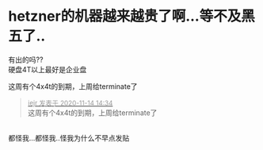 # hetzner的机器越来越贵了啊...等不及黑五了..


有出的吗??<br />
硬盘4T以上最好是企业盘&nbsp;&nbsp;

这周有个4x4t的到期，上周给terminate了<img src="static/image/smiley/default/sweat.gif" smilieid="10" border="0" alt="" />

<div class="quote"><blockquote><font size="2"><a href="https://www.hostloc.com/forum.php?mod=redirect&amp;goto=findpost&amp;pid=9453191&amp;ptid=766624" target="_blank"><font color="#999999">iejr 发表于 2020-11-14 14:34</font></a></font><br />
这周有个4x4t的到期，上周给terminate了</blockquote></div><br />
<img src="static/image/smiley/default/sweat.gif" smilieid="10" border="0" alt="" /><img src="static/image/smiley/default/sweat.gif" smilieid="10" border="0" alt="" />都怪我...都怪我..怪我为什么不早点发贴
